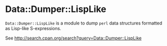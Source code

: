 Data::Dumper::LispLike
======================

`Data::Dumper::LispLike` is a module to dump `perl` data structures
formatted as Lisp-like S-expressions.

See http://search.cpan.org/search?query=Data::Dumper::LispLike
